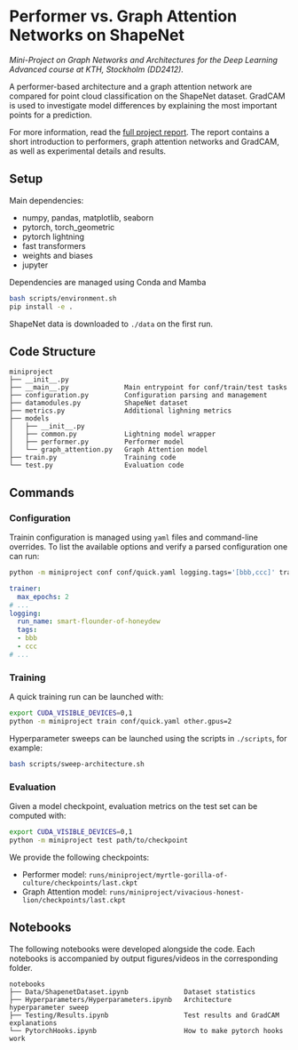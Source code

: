 # Performer vs. Graph Attention Networks on ShapeNet

_Mini-Project on Graph Networks and Architectures for the Deep Learning Advanced course at KTH, Stockholm (DD2412)._

A performer-based architecture and a graph attention network are compared for point cloud classification on the ShapeNet dataset. 
GradCAM is used to investigate model differences by explaining the most important points for a prediction.

For more information, read the [full project report](./report.pdf). 
The report contains a short introduction to performers, graph attention networks and GradCAM, as well as experimental details and results.

## Setup
Main dependencies:
- numpy, pandas, matplotlib, seaborn
- pytorch, torch_geometric
- pytorch lightning
- fast transformers
- weights and biases
- jupyter

Dependencies are managed using Conda and Mamba
```bash
bash scripts/environment.sh
pip install -e .
```

ShapeNet data is downloaded to `./data` on the first run.

## Code Structure
```
miniproject
├── __init__.py             
├── __main__.py              Main entrypoint for conf/train/test tasks
├── configuration.py         Configuration parsing and management
├── datamodules.py           ShapeNet dataset
├── metrics.py               Additional lighning metrics
├── models                   
│   ├── __init__.py          
│   ├── common.py            Lightning model wrapper
│   ├── performer.py         Performer model
│   └── graph_attention.py   Graph Attention model
├── train.py                 Training code
└── test.py                  Evaluation code
```
## Commands

### Configuration
Trainin configuration is managed using `yaml` files and command-line overrides.
To list the available options and verify a parsed configuration one can run:
```bash
python -m miniproject conf conf/quick.yaml logging.tags='[bbb,ccc]' trainer.max_epochs=2
```
```yaml
trainer:
  max_epochs: 2
# ...
logging:
  run_name: smart-flounder-of-honeydew
  tags:
  - bbb
  - ccc
# ...
```

### Training
A quick training run can be launched with:
```bash
export CUDA_VISIBLE_DEVICES=0,1
python -m miniproject train conf/quick.yaml other.gpus=2
```

Hyperparameter sweeps can be launched using the scripts in `./scripts`, for example:
```bash
bash scripts/sweep-architecture.sh
```

### Evaluation
Given a model checkpoint, evaluation metrics on the test set can be computed with:
```bash
export CUDA_VISIBLE_DEVICES=0,1
python -m miniproject test path/to/checkpoint
```

We provide the following checkpoints:
- Performer model: `runs/miniproject/myrtle-gorilla-of-culture/checkpoints/last.ckpt`
- Graph Attention model: `runs/miniproject/vivacious-honest-lion/checkpoints/last.ckpt`

## Notebooks
The following notebooks were developed alongside the code.
Each notebooks is accompanied by output figures/videos in the corresponding folder.
```
notebooks
├── Data/ShapenetDataset.ipynb              Dataset statistics
├── Hyperparameters/Hyperparameters.ipynb   Architecture hyperparameter sweep
├── Testing/Results.ipynb                   Test results and GradCAM explanations
└── PytorchHooks.ipynb                      How to make pytorch hooks work
```
